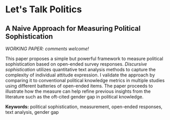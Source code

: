 # Let's Talk Politics
## A Naive Approach for Measuring Political Sophistication

*WORKING PAPER: comments welcome!*

This paper proposes a simple but powerful framework to measure political sophistication based on open-ended survey responses. *Discursive sophistication* utilizes quantitative text analysis methods to capture the complexity of individual attitude expression. I validate the approach by comparing it to conventional political knowledge metrics in multiple studies using different batteries of open-ended items. The paper proceeds to illustrate how the measure can help refine previous insights from the literature such as the oft-cited gender gap in political knowledge.

**Keywords:** political sophistication, measurement, open-ended responses, text analysis, gender gap